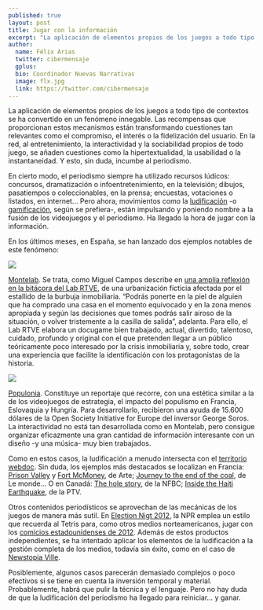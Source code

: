 ```yaml
---
published: true
layout: post
title: Jugar con la información
excerpt: "La aplicación de elementos propios de los juegos a todo tipo de contextos se ha convertido en un fenómeno innegable. Las recompensas que proporcionan estos mecanismos están transformando cuestiones tan relevantes como el compromiso, el interés o la fidelización del usuario. En la red, al entretenimiento, la interactividad y la sociabilidad propios de todo juego, se añaden cuestiones como la hipertextualidad, la usabilidad o la instantaneidad. Y esto, sin duda, incumbe al periodismo."
author:
  name: Félix Arias
  twitter: cibermensaje
  gplus:  
  bio: Coordinador Nuevas Narrativas
  image: flx.jpg
  link: https://twitter.com/cibermensaje
---
```

La aplicación de elementos propios de los juegos a todo tipo de contextos se ha convertido en un fenómeno innegable. Las recompensas que proporcionan estos mecanismos están transformando cuestiones tan relevantes como el compromiso, el interés o la fidelización del usuario. En la red, al entretenimiento, la interactividad y la sociabilidad propios de todo juego, se añaden cuestiones como la hipertextualidad, la usabilidad o la instantaneidad. Y esto, sin duda, incumbe al periodismo.

En cierto modo, el periodismo siempre ha utilizado recursos lúdicos: concursos, dramatización o infoentretenimiento, en la televisión; dibujos, pasatiempos o coleccionables, en la prensa; encuestas, votaciones o listados, en internet… Pero ahora, movimientos como la [ludificación](http://www.fundeu.es/recomendacion/ludificacion-mejor-que-gamificacion-como-traduccion-de-gamification-1390/) -o [gamificación](http://www.josek.net/2013/10/3-razones-por-las-que-es-mejor-gamificacion-que-ludificacion/), según se prefiera-, están impulsando y poniendo nombre a la fusión de los videojuegos y el periodismo. Ha llegado la hora de jugar con la información.

En los últimos meses, en España, se han lanzado dos ejemplos notables de este fenómeno:

![](https://db.tt/Eca7jb3s)

[Montelab](http://lab.rtve.es/montelab/). Se trata, como Miguel Campos describe en [una amplia reflexión en la bitácora del Lab RTVE](http://blog.rtve.es/lablogatorio/2014/11/docugame-el-periodismo-tiene-una-vida-extra.html), de una urbanización ficticia afectada por el estallido de la burbuja inmobiliaria. “Podrás ponerte en la piel de alguien que ha comprado una casa en el momento equivocado y en la zona menos apropiada y según las decisiones que tomes podrás salir airoso de la situación, o volver tristemente a la casilla de salida”, adelanta. Para ello, el Lab RTVE  elabora un docugame bien trabajado, actual, divertido, talentoso, cuidado, profundo y original con el que pretenden llegar a un público teóricamente poco interesado por la crisis inmobiliaria y, sobre todo, crear una experiencia que facilite la identificación con los protagonistas de la historia.

![](http://blog.rtve.es/.a/6a014e6089cbd5970c01bb07b38c94970d-800wi.jpg)

[Populonia](http://acuerdo.us/sites/default/files/populonia/es/index.html). Constituye un reportaje que recorre, con una estética similar a la de los videojuegos de estrategia, el impacto del populismo en Francia, Eslovaquia y Hungría. Para desarrollarlo, recibieron una ayuda de 15.600 dólares de la Open Society Initiative for Europe del inversor George Soros. La interactividad no está tan desarrollada como en Montelab, pero consigue organizar eficazmente una gran cantidad de información interesante con un diseño -y una música- muy bien trabajados.

Como en estos casos, la ludificación a menudo intersecta con el [territorio webdoc](http://mip.umh.es/blog/2014/12/16/territorio-webdoc/). Sin duda, los ejemplos más destacados se localizan en Francia: [Prison Valley](http://prisonvalley.arte.tv) y [Fort McMoney](http://www.fortmcmoney.com/#/fortmcmoney), de Arte; [Journey to the end of the coal](http://www.lemonde.fr/asie-pacifique/visuel/2008/11/17/voyage-au-bout-du-charbon_1118477_3216.html), de Le monde... O en Canadá: [The hole story](http://theholestory.nfb.ca/#/theholestory/interactive), de la NFBC; [Inside the Haiti Earthquake](http://www.insidedisaster.com/experience/), de la PTV.

Otros contenidos periodísticos se aprovechan de las mecánicas de los juegos de manera más sutil. En [Election Nigt 2012](http://election2012.npr.org/), la NPR emplea un estilo que recuerda al Tetris para, como otros medios norteamericanos, jugar con los [comicios estadounidenses de 2012](http://dialnet.unirioja.es/servlet/articulo?codigo=4247727). Además de estos productos independientes, se ha intentado aplicar los elementos de la ludificación a la gestión completa de los medios, todavía sin éxito, como en el caso de [Newstopia Ville](http://www.newstopiaville.com/).

Posiblemente, algunos casos parecerán demasiado complejos o poco efectivos si se tiene en cuenta la inversión temporal y material. Probablemente, habrá que pulir la técnica y el lenguaje. Pero no hay duda de que la ludificación del periodismo ha llegado para reiniciar… y ganar.